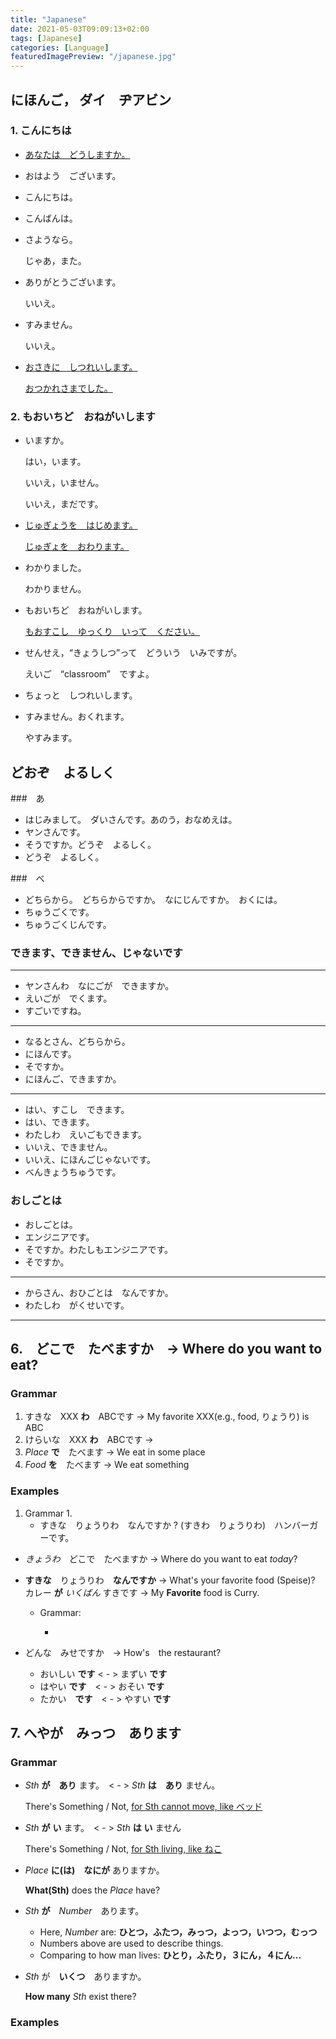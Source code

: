 ```yaml
---
title: "Japanese"
date: 2021-05-03T09:09:13+02:00
tags: [Japanese]
categories: [Language]
featuredImagePreview: "/japanese.jpg"
---
```


## にほんご， ダイ　ヂアビン

### 1. こんにちは

+ <u>あなたは　どうしますか。</u>

+ おはよう　ございます。

+ こんにちは。

+ こんばんは。

+ さようなら。

    じゃあ，また。

+ ありがとうございます。

    いいえ。

+ すみません。

    いいえ。

+ <u>おさきに　しつれいします。</u>

    <u>おつかれさまでした。</u>

### 2. もおいちど　おねがいします

+ いますか。

    はい，います。

    いいえ，いません。

    いいえ，まだです。

+ <u>じゅぎょうを　はじめます。</u>

    <u>じゅぎょを　おわります。</u>

+ わかりました。

    わかりません。

+ もおいちど　おねがいします。

    <u>もおすこし　ゆっくり　いって　ください。</u>

+ せんせえ，“きょうしつ”って　どういう　いみですが。

    えいご　“classroom”　ですよ。

+ ちょっと　しつれいします。

+ すみません。おくれます。

    やすみます。

## どおぞ　よるしく

###　あ

+ はじみまして。　ダいさんです。あのう，おなめえは。
+ ヤンさんです。
+ そうですか。どうぞ　よるしく。
+ どうぞ　よるしく。

###　べ

+ どちらから。　どちらからですか。　なにじんですか。　おくには。
+ ちゅうごくです。
+ ちゅうごくじんです。

### できます、できません、じゃないです

---

+ ヤンさんわ　なにごが　できますか。
+ えいごが　でくます。
+ すごいですね。

---

+ なるとさん、どちらから。
+ にほんです。
+ そですか。
+ にほんご、できますか。

---
+ はい、すこし　できます。
+ はい、できます。
+ わたしわ　えいごもできます。
+ いいえ、できません。
+ いいえ、にほんごじゃないです。
+ べんきょうちゅうです。  

### おしごとは

+ おしごとは。
+ エンジニアです。
+ そですか。わたしもエンジニアです。
+ そですか。

---

+ からさん、おひごとは　なんですか。
+ わたしわ　がくせいです。

---

## 6.　どこで　たべますか　-> Where do you want to eat?

### Grammar

1. すきな　XXX __わ__　ABCです -> My favorite XXX(e.g., food, りょうり) is ABC
2. けらいな　XXX __わ__　ABCです -> 
3. _Place_ __で__　たべます -> We eat in some place
4. _Food_ __を__　たべます -> We eat something

### Examples

1. Grammar 1.
   - すきな　りょうりわ　なんですか ? 
    (すきわ　りょうりわ)　ハンバーガーです。

- _きょうわ_　どこで　たべますか -> Where do you want to eat _today_?

- __すきな__　りょうりわ　__なんですか__ -> What's your favorite food (Speise)?
  カレー __が__ _いくばん_ すきです -> My __Favorite__ food is Curry.
  - Grammar:
    
    - 

- どんな　みせですか　-> How's　the restaurant?
  - おいしい __です__ < - > まずい __です__
  - はやい __です__　< - > おそい __です__
  - たかい　__です__　< - > やすい __です__

## 7. へやが　みっつ　あります

### Grammar

- _Sth_ __が__　__あり__ ます。　< - > _Sth_ __は__　__あり__ ません。
  
  There's Something / Not, <u>for Sth cannot move, like ベッド</u>

- _Sth_ __が__ __い__ ます。　< - > _Sth_ __は__ __い__ ません

  There's Something / Not, <u>for Sth living, like ねこ</u>

- _Place_ __に(は)__　__なにが__ ありますか。　
  
  __What(Sth)__ does the _Place_ have?

- _Sth_ __が__　_Number_　あります。
    - Here, _Number_ are: __ひとつ，ふたつ，みっつ，よっつ，いつつ，むっつ__
    - Numbers above are used to describe things.
    - Comparing to how man lives: __ひとり，ふたり，３にん，４にん...__

- _Sth_ が　__いくつ__　ありますか。
  
  __How many__ _Sth_ exist there?

### Examples